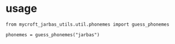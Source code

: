 # usage

    from mycroft_jarbas_utils.util.phonemes import guess_phonemes

    phonemes = guess_phonemes("jarbas")